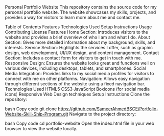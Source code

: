 Personal Portfolio Website
This repository contains the source code for my personal portfolio website. The website showcases my skills, projects, and provides a way for visitors to learn more about me and contact me.

Table of Contents
Features
Technologies Used
Setup Instructions
Usage
Contributing
License
Features
Home Section: Introduces visitors to the website and provides a brief overview of who I am and what I do.
About Section: Gives more detailed information about my background, skills, and interests.
Service Section: Highlights the services I offer, such as graphic design, web development, UI/UX design, and content management.
Contact Section: Includes a contact form for visitors to get in touch with me.
Responsive Design: Ensures the website looks great and functions well on various devices, including desktops, tablets, and smartphones.
Social Media Integration: Provides links to my social media profiles for visitors to connect with me on other platforms.
Navigation: Allows easy navigation through different sections of the website using a fixed navigation bar.
Technologies Used
HTML5
CSS3
JavaScript
Boxicons (for social media icons)
Responsive Web Design techniques
Setup Instructions
Clone the repository:

bash
Copy code
git clone https://github.com/SameerAhmedBSCE/Portfolio-Website-Skill-Ship-Program.git
Navigate to the project directory:

bash
Copy code
cd portfolio-website
Open the index.html file in your web browser to view the website locally.
